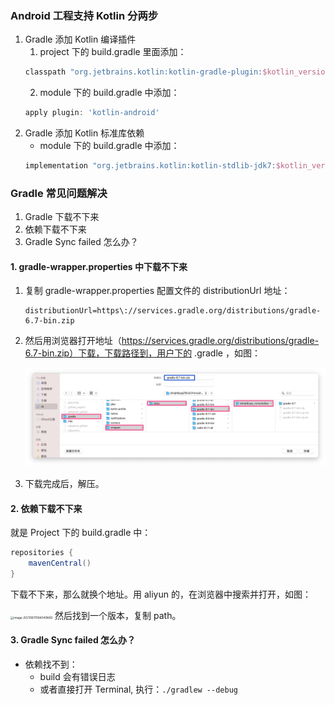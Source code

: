 ### Android 工程支持 Kotlin 分两步

1. Gradle 添加 Kotlin 编译插件
    1. project 下的 build.gradle 里面添加：
    ```groovy
    classpath "org.jetbrains.kotlin:kotlin-gradle-plugin:$kotlin_version"
    ```
    2. module 下的 build.gradle 中添加：
    ```groovy
    apply plugin: 'kotlin-android'
    ```
2. Gradle 添加 Kotlin 标准库依赖
    - module 下的 build.gradle 中添加：
    ```groovy
    implementation "org.jetbrains.kotlin:kotlin-stdlib-jdk7:$kotlin_version"
    ```

### Gradle 常见问题解决

1. Gradle 下载不下来
2. 依赖下载不下来
3. Gradle Sync failed 怎么办？


#### 1. gradle-wrapper.properties 中下载不下来

1. 复制 gradle-wrapper.properties 配置文件的 distributionUrl 地址：
   ```
   distributionUrl=https\://services.gradle.org/distributions/gradle-6.7-bin.zip
   ```

2. 然后用浏览器打开地址（https://services.gradle.org/distributions/gradle-6.7-bin.zip）下载，下载路径到，用户下的 .gradle ，如图：

   <img src="../../imgs/gradle_download_1.png" alt="image-20210617001703621" style="zoom: 50%;" />

3. 下载完成后，解压。

#### 2. 依赖下载不下来

就是 Project 下的 build.gradle 中：
```groovy
repositories {
    mavenCentral()
}
```
下载不下来，那么就换个地址。用 aliyun 的，在浏览器中搜索并打开，如图：

<img src="/Users/kk/Codes/android/KotlinNote/docs/mooc/imgs/gradle_download_maven.png" alt="image-20210617084049669" style="zoom:33%;" />
然后找到一个版本，复制 path。

#### 3. Gradle Sync failed 怎么办？

- 依赖找不到：
    - build 会有错误日志
    - 或者直接打开 Terminal, 执行：`./gradlew --debug` 